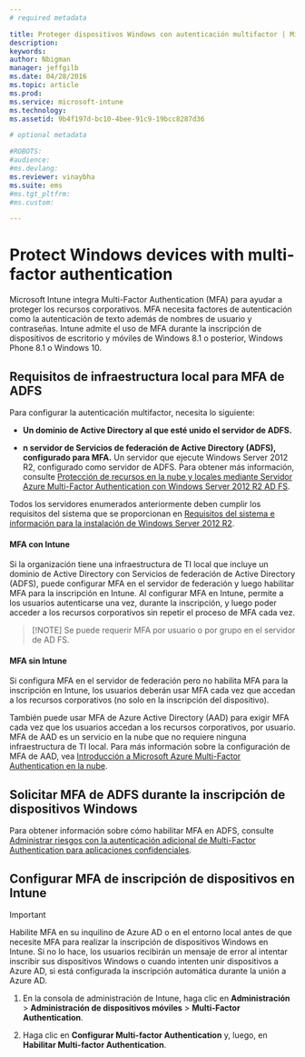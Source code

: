 ```yaml
---
# required metadata

title: Proteger dispositivos Windows con autenticación multifactor | Microsoft Intune
description:
keywords:
author: Nbigman
manager: jeffgilb
ms.date: 04/28/2016
ms.topic: article
ms.prod:
ms.service: microsoft-intune
ms.technology:
ms.assetid: 9b4f197d-bc10-4bee-91c9-19bcc8287d36

# optional metadata

#ROBOTS:
#audience:
#ms.devlang:
ms.reviewer: vinaybha
ms.suite: ems
#ms.tgt_pltfrm:
#ms.custom:

---
```


# Protect Windows devices with multi-factor authentication
Microsoft Intune integra Multi-Factor Authentication (MFA) para ayudar a proteger los recursos corporativos. MFA necesita factores de autenticación como la autenticación de texto además de nombres de usuario y contraseñas. Intune admite el uso de MFA durante la inscripción de dispositivos de escritorio y móviles de Windows 8.1 o posterior, Windows Phone 8.1 o Windows 10. 

## Requisitos de infraestructura local para MFA de ADFS
Para configurar la autenticación multifactor, necesita lo siguiente:

-   **Un dominio de Active Directory al que esté unido el servidor de ADFS.**

-   **n servidor de Servicios de federación de Active Directory (ADFS), configurado para MFA.** Un servidor que ejecute Windows Server 2012 R2, configurado como servidor de ADFS. Para obtener más información, consulte [Protección de recursos en la nube y locales mediante Servidor Azure Multi-Factor Authentication con Windows Server 2012 R2 AD FS](https://azure.microsoft.com/en-us/documentation/articles/multi-factor-authentication-get-started-adfs-w2k12/).

Todos los servidores enumerados anteriormente deben cumplir los requisitos del sistema que se proporcionan en [Requisitos del sistema e información para la instalación de Windows Server 2012 R2](http://technet.microsoft.com/library/dn303418.aspx).

#### MFA con Intune
Si la organización tiene una infraestructura de TI local que incluye un dominio de Active Directory con Servicios de federación de Active Directory (ADFS), puede configurar MFA en el servidor de federación y luego habilitar MFA para la inscripción en Intune. Al configurar MFA en Intune, permite a los usuarios autenticarse una vez, durante la inscripción, y luego poder acceder a los recursos corporativos sin repetir el proceso de MFA cada vez.

>[!NOTE] Se puede requerir MFA por usuario o por grupo en el servidor de AD FS.  

#### MFA sin Intune
Si configura MFA en el servidor de federación pero no habilita MFA para la inscripción en Intune, los usuarios deberán usar MFA cada vez que accedan a los recursos corporativos (no solo en la inscripción del dispositivo).

También puede usar MFA de Azure Active Directory (AAD) para exigir MFA cada vez que los usuarios accedan a los recursos corporativos, por usuario. MFA de AAD es un servicio en la nube que no requiere ninguna infraestructura de TI local. Para más información sobre la configuración de MFA de AAD, vea [Introducción a Microsoft Azure Multi-Factor Authentication en la nube](https://azure.microsoft.com/en-us/documentation/articles/multi-factor-authentication-get-started-cloud/).

## Solicitar MFA de ADFS durante la inscripción de dispositivos Windows
Para obtener información sobre cómo habilitar MFA en ADFS, consulte [Administrar riesgos con la autenticación adicional de Multi-Factor Authentication para aplicaciones confidenciales](http://technet.microsoft.com/library/dn280949.aspx).

## Configurar MFA de inscripción de dispositivos en Intune
>[!Important]  
>Habilite MFA en su inquilino de Azure AD o en el entorno local antes de que necesite MFA para realizar la inscripción de dispositivos Windows en Intune. Si no lo hace, los usuarios recibirán un mensaje de error al intentar inscribir sus dispositivos Windows o cuando intenten unir dispositivos a Azure AD, si está configurada la inscripción automática durante la unión a Azure AD.

1.  En la consola de administración de Intune, haga clic en **Administración** &gt; **Administración de dispositivos móviles** &gt; **Multi-Factor Authentication**.

2.  Haga clic en **Configurar Multi-factor Authentication** y, luego, en **Habilitar Multi-factor Authentication**.



<!--HONumber=Jun16_HO1-->


